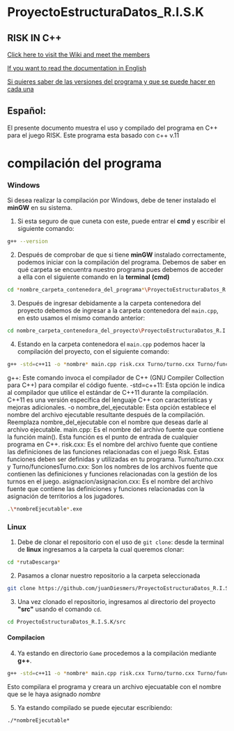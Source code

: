 # ProyectoEstructuraDatos_R.I.S.K

## RISK IN C++

[Click here to visit the Wiki and meet the members ](https://github.com/juanDiesmers/ProyectoEstructuraDatos_R.I.S.K/wiki)

[If you want to read the documentation in English](https://github.com/juanDiesmers/ProyectoEstructuraDatos_R.I.S.K/blob/NewFuncion/DOC/Documentation%20English/Readme_English.md)

[Si quieres saber de las versiones del programa y que se puede hacer en cada una](https://github.com/juanDiesmers/ProyectoEstructuraDatos_R.I.S.K/blob/NewFuncion/DOC/Releases%20Español/v.00.md)

## Español:

El presente documento muestra el uso y compilado del programa en C++ para el juego RISK.
Este programa esta basado con c++ v.11

# compilación del programa
### Windows
Si desea realizar la compilación por Windows, debe de tener instalado el **minGW** en su sistema.
1.  Si esta seguro de que cuneta con este, puede entrar el **cmd** y escribir el siguiente comando:
```sh
g++ --version
```
2.   Después de comprobar de que si tiene **minGW** instalado correctamente, podemos iniciar con la compilación del programa.
Debemos de saber en qué carpeta se encuentra nuestro programa pues debemos de acceder a ella con el siguiente comando en la **terminal** **(cmd)**
```sh
cd *nombre_carpeta_contenedora_del_programa*\ProyectoEstructuraDatos_R.I.S.K
```
3. Después de ingresar debidamente a la carpeta contenedora del proyecto debemos de ingresar a la carpeta contenedora del `main.cpp`, en esto usamos el mismo comando anterior:
```sh
cd nombre_carpeta_contenedora_del_proyecto\ProyectoEstructuraDatos_R.I.S.K\src
```
4. Estando en la carpeta contenedora el `main.cpp` podemos hacer la compilación del proyecto, con el siguiente comando:
```sh
g++ -std=c++11 -o *nombre* main.cpp risk.cxx Turno/turno.cxx Turno/funcionesTurno.cxx asignacion/asignacion.cxx
```
g++: Este comando invoca el compilador de C++ (GNU Compiler Collection para C++) para compilar el código fuente.
-std=c++11: Esta opción le indica al compilador que utilice el estándar de C++11 durante la compilación. C++11 es una versión específica del lenguaje C++ con características y mejoras adicionales.
-o nombre_del_ejecutable: Esta opción establece el nombre del archivo ejecutable resultante después de la compilación. Reemplaza nombre_del_ejecutable con el nombre que deseas darle al archivo ejecutable.
main.cpp: Es el nombre del archivo fuente que contiene la función main(). Esta función es el punto de entrada de cualquier programa en C++.
risk.cxx: Es el nombre del archivo fuente que contiene las definiciones de las funciones relacionadas con el juego Risk. Estas funciones deben ser definidas y utilizadas en tu programa.
Turno/turno.cxx y Turno/funcionesTurno.cxx: Son los nombres de los archivos fuente que contienen las definiciones y funciones relacionadas con la gestión de los turnos en el juego.
asignacion/asignacion.cxx: Es el nombre del archivo fuente que contiene las definiciones y funciones relacionadas con la asignación de territorios a los jugadores.
```sh
.\*nombreEjecutable*.exe
```
### Linux
1. Debe de clonar el repositorio con el uso de `git clone`:
desde la terminal de **linux** ingresamos a la carpeta la cual queremos clonar:
```sh
cd *rutaDescarga*
```
2. Pasamos a clonar nuestro repositorio a la carpeta seleccionada
```sh
git clone https://github.com/juanDiesmers/ProyectoEstructuraDatos_R.I.S.K.git
```
3. Una vez clonado el repositorio, ingresamos al directorio del proyecto **"src"** usando el comando `cd`.
```sh
cd ProyectoEstructuraDatos_R.I.S.K/src
```
#### Compilacion 

4. Ya estando en directorio `Game` procedemos a la compilación mediante **g++**.
```sh
g++ -std=c++11 -o *nombre* main.cpp risk.cxx Turno/turno.cxx Turno/funcionesTurno.cxx asignacion/asignacion.cxx
```
Esto compilara el programa y creara un archivo ejecuatable con el nombre que se le haya asignado *nombre* 

5. Ya estando compilado se puede ejecutar escribiendo:
```sh
./*nombreEjecutable*
```